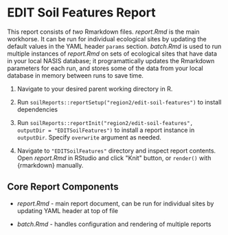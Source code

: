 # EDIT Soil Features Report

This report consists of _two_ Rmarkdown files. _report.Rmd_ is the main workhorse. It can be run for individual ecological sites by updating the default values in the YAML header `params` section. _batch.Rmd_ is used to run multiple instances of _report.Rmd_ on sets of ecological sites that have data in your local NASIS database; it programattically updates the Rmarkdown parameters for each run, and stores some of the data from your local database in memory between runs to save time.

1. Navigate to your desired parent working directory in R. 

2. Run `soilReports::reportSetup("region2/edit-soil-features")` to install dependencies

3. Run `soilReports::reportInit("region2/edit-soil-features", outputDir = "EDITSoilFeatures")` to install a report instance in `outputDir`. Specify `overwrite` argument as needed. 

4. Navigate to `"EDITSoilFeatures"` directory and inspect report contents. Open _report.Rmd_ in RStudio and click "Knit" button, or `render()` with {rmarkdown} manually.

## Core Report Components

 - _report.Rmd_ - main report document, can be run for individual sites by updating YAML header at top of file
 
 - _batch.Rmd_ - handles configuration and rendering of multiple reports
 
